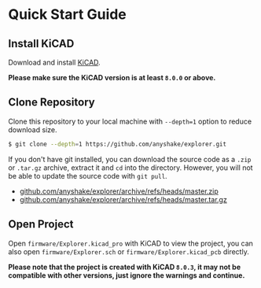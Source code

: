 # Quick Start Guide

## Install KiCAD

Download and install [KiCAD](https://kicad.org/).

**Please make sure the KiCAD version is at least `8.0.0` or above.**

## Clone Repository

Clone this repository to your local machine with `--depth=1` option to reduce download size.

```bash
$ git clone --depth=1 https://github.com/anyshake/explorer.git
```

If you don't have git installed, you can download the source code as a `.zip` or `.tar.gz` archive, extract it and `cd` into the directory. However, you will not be able to update the source code with `git pull`.

 - [github.com/anyshake/explorer/archive/refs/heads/master.zip](https://github.com/anyshake/explorer/archive/refs/heads/master.zip)
 - [github.com/anyshake/explorer/archive/refs/heads/master.tar.gz](https://github.com/anyshake/explorer/archive/refs/heads/master.tar.gz)

## Open Project

Open `firmware/Explorer.kicad_pro` with KiCAD to view the project, you can also open `firmware/Explorer.sch` or `firmware/Explorer.kicad_pcb` directly.

**Please note that the project is created with KiCAD `8.0.3`, it may not be compatible with other versions, just ignore the warnings and continue.**
